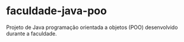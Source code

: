 # faculdade-java-poo
Projeto de Java programação orientada a objetos (POO) desenvolvido durante a faculdade.
